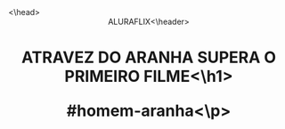 <!DOCTYPE html
<html lan= "em">
<head>
     <meta charset="UTF-8">
     <meta name="viewport" content="width=device-withd,
     <title>HELLO WORD<\title>
     <link rel=stylesheet" href="style.css">
<\head>
<body>
    <header>ALURAFLIX<\header>
    <h1>ATRAVEZ DO ARANHA SUPERA O PRIMEIRO FILME<\h1>
    <p>#homem-aranha<\p>
    </body>
    </html>